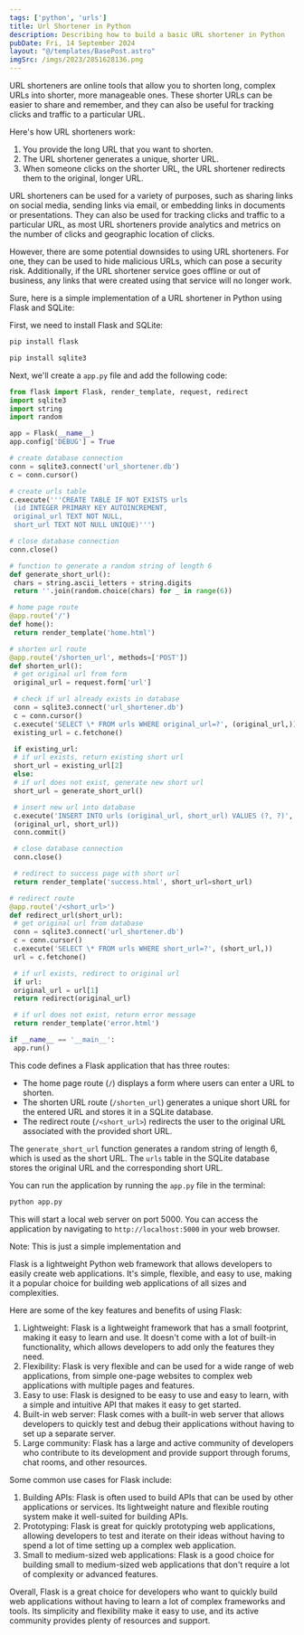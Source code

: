 ```yaml
---
tags: ['python', 'urls']
title: Url Shortener in Python
description: Describing how to build a basic URL shortener in Python
pubDate: Fri, 14 September 2024
layout: "@/templates/BasePost.astro"
imgSrc: /imgs/2023/2851628136.png
---
```


URL shorteners are online tools that allow you to shorten long, complex URLs into shorter, more manageable ones. These shorter URLs can be easier to share and remember, and they can also be useful for tracking clicks and traffic to a particular URL.

Here's how URL shorteners work:

1. You provide the long URL that you want to shorten.
2. The URL shortener generates a unique, shorter URL.
3. When someone clicks on the shorter URL, the URL shortener redirects them to the original, longer URL.

URL shorteners can be used for a variety of purposes, such as sharing links on social media, sending links via email, or embedding links in documents or presentations. They can also be used for tracking clicks and traffic to a particular URL, as most URL shorteners provide analytics and metrics on the number of clicks and geographic location of clicks.

However, there are some potential downsides to using URL shorteners. For one, they can be used to hide malicious URLs, which can pose a security risk. Additionally, if the URL shortener service goes offline or out of business, any links that were created using that service will no longer work.


Sure, here is a simple implementation of a URL shortener in Python using Flask and SQLite:

First, we need to install Flask and SQLite:


```python
pip install flask
```

```python
pip install sqlite3
```
Next, we'll create a `app.py` file and add the following code:


```python
from flask import Flask, render_template, request, redirect
import sqlite3
import string
import random

app = Flask(__name__)
app.config['DEBUG'] = True

# create database connection
conn = sqlite3.connect('url_shortener.db')
c = conn.cursor()

# create urls table
c.execute('''CREATE TABLE IF NOT EXISTS urls
 (id INTEGER PRIMARY KEY AUTOINCREMENT,
 original_url TEXT NOT NULL,
 short_url TEXT NOT NULL UNIQUE)''')

# close database connection
conn.close()

# function to generate a random string of length 6
def generate_short_url():
 chars = string.ascii_letters + string.digits
 return ''.join(random.choice(chars) for _ in range(6))

# home page route
@app.route('/')
def home():
 return render_template('home.html')

# shorten url route
@app.route('/shorten_url', methods=['POST'])
def shorten_url():
 # get original url from form
 original_url = request.form['url']

 # check if url already exists in database
 conn = sqlite3.connect('url_shortener.db')
 c = conn.cursor()
 c.execute('SELECT \* FROM urls WHERE original_url=?', (original_url,))
 existing_url = c.fetchone()

 if existing_url:
 # if url exists, return existing short url
 short_url = existing_url[2]
 else:
 # if url does not exist, generate new short url
 short_url = generate_short_url()

 # insert new url into database
 c.execute('INSERT INTO urls (original_url, short_url) VALUES (?, ?)',
 (original_url, short_url))
 conn.commit()

 # close database connection
 conn.close()

 # redirect to success page with short url
 return render_template('success.html', short_url=short_url)

# redirect route
@app.route('/<short_url>')
def redirect_url(short_url):
 # get original url from database
 conn = sqlite3.connect('url_shortener.db')
 c = conn.cursor()
 c.execute('SELECT \* FROM urls WHERE short_url=?', (short_url,))
 url = c.fetchone()

 # if url exists, redirect to original url
 if url:
 original_url = url[1]
 return redirect(original_url)

 # if url does not exist, return error message
 return render_template('error.html')

if __name__ == '__main__':
 app.run()
```
This code defines a Flask application that has three routes:

* The home page route (`/`) displays a form where users can enter a URL to shorten.
* The shorten URL route (`/shorten_url`) generates a unique short URL for the entered URL and stores it in a SQLite database.
* The redirect route (`/<short_url>`) redirects the user to the original URL associated with the provided short URL.

The `generate_short_url` function generates a random string of length 6, which is used as the short URL. The `urls` table in the SQLite database stores the original URL and the corresponding short URL.

You can run the application by running the `app.py` file in the terminal:


```python
python app.py
```
This will start a local web server on port 5000. You can access the application by navigating to `http://localhost:5000` in your web browser.

Note: This is just a simple implementation and


Flask is a lightweight Python web framework that allows developers to easily create web applications. It's simple, flexible, and easy to use, making it a popular choice for building web applications of all sizes and complexities.

Here are some of the key features and benefits of using Flask:

1. Lightweight: Flask is a lightweight framework that has a small footprint, making it easy to learn and use. It doesn't come with a lot of built-in functionality, which allows developers to add only the features they need.
2. Flexibility: Flask is very flexible and can be used for a wide range of web applications, from simple one-page websites to complex web applications with multiple pages and features.
3. Easy to use: Flask is designed to be easy to use and easy to learn, with a simple and intuitive API that makes it easy to get started.
4. Built-in web server: Flask comes with a built-in web server that allows developers to quickly test and debug their applications without having to set up a separate server.
5. Large community: Flask has a large and active community of developers who contribute to its development and provide support through forums, chat rooms, and other resources.

Some common use cases for Flask include:

1. Building APIs: Flask is often used to build APIs that can be used by other applications or services. Its lightweight nature and flexible routing system make it well-suited for building APIs.
2. Prototyping: Flask is great for quickly prototyping web applications, allowing developers to test and iterate on their ideas without having to spend a lot of time setting up a complex web application.
3. Small to medium-sized web applications: Flask is a good choice for building small to medium-sized web applications that don't require a lot of complexity or advanced features.

Overall, Flask is a great choice for developers who want to quickly build web applications without having to learn a lot of complex frameworks and tools. Its simplicity and flexibility make it easy to use, and its active community provides plenty of resources and support.
